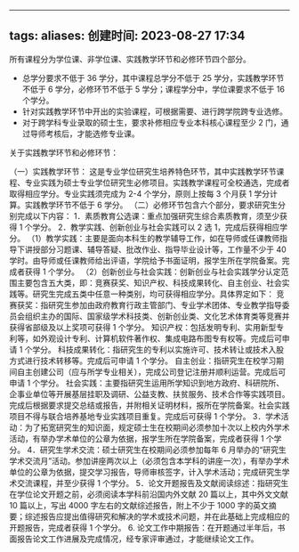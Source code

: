 
---
tags: 
aliases: 
创建时间: 2023-08-27 17:34
---

所有课程分为学位课、非学位课、实践教学环节和必修环节四个部分。

- 总学分要求不低于 36 学分，其中课程总学分不低于 25 学分，实践教学环节不低于 6 学分，必修环节不低于 5 学分；课程学分中，学位课要求不低于 16 个学分。
- 针对实践教学环节中开出的实验课程，可根据需要、进行跨学院跨专业选修。
- 对于跨学科专业录取的硕士生，要求补修相应专业本科核心课程至少 2 门，通过导师考核后，才能选修专业课。


关于实践教学环节和必修环节：

（一）实践教学环节：
这是专业学位研究生培养特色环节，其中实践教学环节课程、专业实践为硕士专业学位研究生必修项目。实践教学课程可全校通选，完成者取得相应学分。专业实践须完成为 2-4 个学分，原则上按每 3 个月获 1 学分计算。实践教学环节不低于 6 学分。
（二）必修环节包含六个部分，要求研究生分别完成以下内容：
1．素质教育公选课：重点加强研究生综合素质教育，须至少获得 1 个学分。
2．教学实践、创新创业与社会实践可以 2 选 1，完成后获得相应学分。
（1）教学实践：主要是面向本科生的教学辅导工作，如在导师或任课教师指导下讲授部分习题课、辅导答疑、批改作业、指导毕业设计等，工作量不少于 40 学时。由导师或任课教师给出评语，学院给予书面证明，报学生所在学院备案。完成者获得 1 个学分。
（2）创新创业与社会实践：创新创业与社会实践学分认定范围主要包含五大类，即：竞赛获奖、知识产权、科技成果转化、自主创业、社会实践等。研究生完成五类中任意一种类别，均可获得相应学分。具体界定如下：
竞赛获奖：指研究生参加由政府教育行政主管部门、专业学术团体、专业教学指导委员会组织主办的国际、国家级学术科技类、创新创业类、文化艺术体育类等竞赛并获得省部级及以上奖项可获得 1 个学分。
知识产权：包括发明专利、实用新型专利等，如外观设计专利、计算机软件著作权、集成电路布图专有权等。完成后可申请 1 个学分。
科技成果转化：指研究生的专利以实施许可、技术转让或技术入股方式进行技术转移等。完成后可申请 1 个学分。
自主创业：指研究生在校学习期间自主创建公司（应与所学专业相关），完成公司登记注册并顺利运营。完成后可申请 1 个学分。
社会实践：主要指研究生运用所学知识到地方政府、科研院所、企事业单位等开展基层挂职及调研、公益支教、扶贫服务、技术合作等实践项目。完成后根据要求提交总结或报告，并附相关证明材料，报所在学院备案。社会实践项目不得与联合培养基地专业实践项目重复。完成后可获得 1 个学分。
3．学术活动：为了拓宽研究生的知识面，规定硕士生在校期间必须参加十次以上校内外学术活动，有举办学术单位的公章为依据，报学生所在学院备案，完成者获得 1 个学分。
4．研究生学术交流：硕士研究生在校期间必须参加每年 6 月举办的“研究生学术交流月”活动。参加讲座两次以上（必须包含本学科的讲座一次），有举办学术单位的公章为依据，提交学习报告，导师审核签字，计入学术活动；完成研究生学术交流课程，并至少获得 1 个学分。
5．论文开题报告及文献阅读综述：指研究生在学位论文开题之前，必须阅读本学科前沿国内外文献 20 篇以上，其中外文文献 10 篇以上，写出 4000 字左右的文献综述报告，附上不少于 1000 字的英文摘要；综述报告应提出值得研究和解决的学术或技术问题，并在此基础上完成相应的开题报告，完成者获得 1 个学分。
6. 论文工作中期报告：在开题通过半年后，书面报告论文工作进展及完成情况，经专家评审通过，才能继续论文工作。
